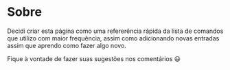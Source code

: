 # Sobre

Decidi criar esta página como uma refererência rápida da lista de comandos que utilizo com maior frequência, assim como adicionando novas entradas assim que aprendo como fazer algo novo.

Fique à vontade de fazer suas sugestões nos comentários :smiley:
